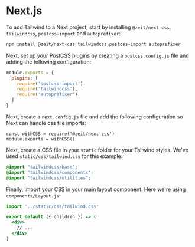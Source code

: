 # Next.js

To add Tailwind to a Next project, start by installing `@zeit/next-css`, `tailwindcss`, `postcss-import` and `autoprefixer`:

```sh
npm install @zeit/next-css tailwindcss postcss-import autoprefixer
```

Next, set up your PostCSS plugins by creating a `postcss.config.js` file and adding the following configuration:

```js
module.exports = {
  plugins: [
    require('postcss-import'),
    require('tailwindcss'),
    require('autoprefixer'),
  ]
}
```

Next, create a `next.config.js` file and add the following configuration so Next can handle css file imports: 
```
const withCSS = require('@zeit/next-css')
module.exports = withCSS()
```

Next, create a CSS file in your `static` folder for your Tailwind styles. We've used `static/css/tailwind.css` for this example:

```css
@import "tailwindcss/base";
@import "tailwindcss/components";
@import "tailwindcss/utilities";
```

Finally, import your CSS in your main layout component. Here we're using `components/Layout.js`:

```jsx
import '../static/css/tailwind.css'

export default ({ children }) => (
  <div>
    // ...
  </div>
)
